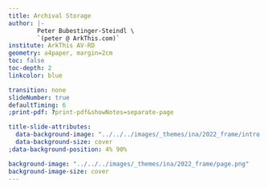 ```yaml
---
title: Archival Storage
author: |-
        Peter Bubestinger-Steindl \
        `(peter @ ArkThis.com)`
institute: ArkThis AV-RD
geometry: a4paper, margin=2cm
toc: false
toc-depth: 2
linkcolor: blue

transition: none
slideNumber: true
defaultTiming: 6
;print-pdf: ?print-pdf&showNotes=separate-page

title-slide-attributes:
  data-background-image: "../../../images/_themes/ina/2022_frame/intro.png"
  data-background-size: cover
;data-background-position: 4% 90%

background-image: "../../../images/_themes/ina/2022_frame/page.png"
background-image-size: cover
---
```

